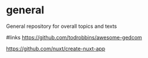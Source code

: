 # general
General repository for overall topics and texts

#links
https://github.com/todrobbins/awesome-gedcom

https://github.com/nuxt/create-nuxt-app
